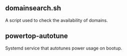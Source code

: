 ## domainsearch.sh
A script used to check the availability of domains.

## powertop-autotune
Systemd service that autotunes power usage on bootup.
